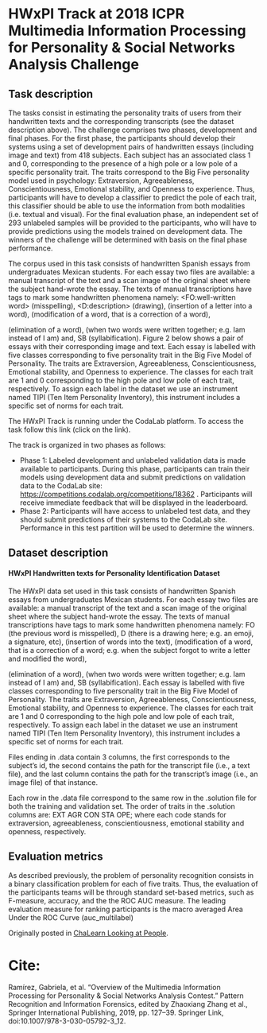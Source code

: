 # HWxPI Track at 2018 ICPR Multimedia Information Processing for Personality & Social Networks Analysis Challenge

## Task description

The tasks consist in estimating the personality traits of users from their handwritten texts and the corresponding transcripts (see the dataset description above). The challenge comprises two phases, development and final phases. For the first phase, the participants should develop their systems using a set of development pairs of handwritten essays (including image and text) from 418 subjects. Each subject has an associated class 1 and 0, corresponding to the presence of a high pole or a low pole of a specific personality trait. The traits correspond to the Big Five personality model used in psychology: Extraversion, Agreeableness, Conscientiousness, Emotional stability, and Openness to experience. Thus, participants will have to develop a classifier to predict the pole of each trait, this classifier should be able to use the information from both modalities (i.e. textual and visual). For the final evaluation phase, an independent set of 293 unlabeled samples will be provided to the participants, who will have to provide predictions using the models trained on development data. The winners of the challenge will be determined with basis on the final phase performance.

The corpus used in this task consists of handwritten Spanish essays from undergraduates Mexican students. For each essay two files are available: a manual transcript of the text and a scan image of the original sheet where the subject hand-wrote the essay. The texts of manual transcriptions have tags to mark some handwritten phenomena namely: <FO:well-written word> (misspelling), <D:description> (drawing), <IN> (insertion of a letter into a word), <MD> (modification of a word, that is a correction of a word), <DL> (elimination of a word), <NS> (when two words were written together; e.g. Iam instead of I am) and, SB (syllabification). Figure 2 below shows a pair of essays with their corresponding image and text. Each essay is labelled with five classes corresponding to five personality trait in the Big Five Model of Personality. The traits are Extraversion, Agreeableness, Conscientiousness, Emotional stability, and Openness to experience. The classes for each trait are 1 and 0 corresponding to the high pole and low pole of each trait, respectively. To assign each label in the dataset we use an instrument named TIPI (Ten Item Personality Inventory), this instrument includes a specific set of norms for each trait.

The HWxPI Track is running under the CodaLab platform. To access the task follow this link (click on the link).

The track is organized in two phases as follows:

- Phase 1: Labeled development and unlabeled validation data is made available to participants. During this phase, participants can train their models using development data and submit predictions on validation data to the CodaLab site: https://competitions.codalab.org/competitions/18362 . Participants will receive immediate feedback that will be displayed in the leaderboard.
- Phase 2: Participants will have access to unlabeled test data, and they should submit predictions of their systems to the CodaLab site. Performance in this test partition will be used to determine the winners.

## Dataset description

#### HWxPI Handwritten texts for Personality Identification Dataset

The HWxPI data set used in this task consists of handwritten Spanish essays from undergraduates Mexican students. For each essay two files are available: a manual transcript of the text and a scan image of the original sheet where the subject hand-wrote the essay. The texts of manual transcriptions have tags to mark some handwritten phenomena namely: FO (the previous word is misspelled), D (there is a drawing here; e.g. an emoji, a signature, etc), <IN> (insertion of words into the text), <MD> (modification of a word, that is a correction of a word; e.g. when the subject forgot to write a letter and modified the word), <DL> (elimination of a word), <NS> (when two words were written together; e.g. Iam instead of I am) and, SB (syllabification). Each essay is labelled with five classes corresponding to five personality trait in the Big Five Model of Personality. The traits are Extraversion, Agreeableness, Conscientiousness, Emotional stability, and Openness to experience. The classes for each trait are 1 and 0 corresponding to the high pole and low pole of each trait, respectively. To assign each label in the dataset we use an instrument named TIPI (Ten Item Personality Inventory), this instrument includes a specific set of norms for each trait.

Files ending in .data contain 3 columns, the first corresponds to the subject’s id, the second contains the path for the transcript file (i.e., a text file), and the last column contains the path for the transcript’s image (i.e., an image file) of that instance.

Each row in the .data file correspond to the same row in the .solution file for both the training and validation set. The order of traits in the .solution columns are: EXT AGR CON STA OPE; where each code stands for extraversion, agreeableness, conscientiousness, emotional stability and openness, respectively.

## Evaluation metrics

As described previously, the problem of personality recognition consists in a binary classification problem for each of five traits. Thus, the evaluation of the participants teams will be through standard set-based metrics, such as F-measure, accuracy, and the the ROC AUC measure. The leading evaluation measure for ranking participants is the macro averaged Area Under the ROC Curve (auc_multilabel)

Originally posted in [ChaLearn Looking at People](http://chalearnlap.cvc.uab.es/challenge/27/description/).

# Cite:

Ramírez, Gabriela, et al. “Overview of the Multimedia Information Processing for Personality & Social Networks Analysis Contest.” Pattern Recognition and Information Forensics, edited by Zhaoxiang Zhang et al., Springer International Publishing, 2019, pp. 127–39. Springer Link, doi:10.1007/978-3-030-05792-3_12.
